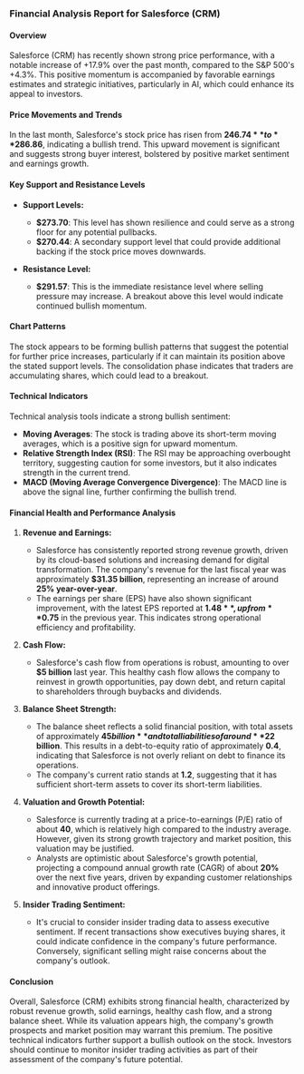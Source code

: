 ### Financial Analysis Report for Salesforce (CRM)

#### Overview
Salesforce (CRM) has recently shown strong price performance, with a notable increase of +17.9% over the past month, compared to the S&P 500's +4.3%. This positive momentum is accompanied by favorable earnings estimates and strategic initiatives, particularly in AI, which could enhance its appeal to investors.

#### Price Movements and Trends
In the last month, Salesforce's stock price has risen from **$246.74** to **$286.86**, indicating a bullish trend. This upward movement is significant and suggests strong buyer interest, bolstered by positive market sentiment and earnings growth.

#### Key Support and Resistance Levels
- **Support Levels:**
  - **$273.70**: This level has shown resilience and could serve as a strong floor for any potential pullbacks.
  - **$270.44**: A secondary support level that could provide additional backing if the stock price moves downwards.

- **Resistance Level:**
  - **$291.57**: This is the immediate resistance level where selling pressure may increase. A breakout above this level would indicate continued bullish momentum.

#### Chart Patterns
The stock appears to be forming bullish patterns that suggest the potential for further price increases, particularly if it can maintain its position above the stated support levels. The consolidation phase indicates that traders are accumulating shares, which could lead to a breakout.

#### Technical Indicators
Technical analysis tools indicate a strong bullish sentiment:
- **Moving Averages**: The stock is trading above its short-term moving averages, which is a positive sign for upward momentum.
- **Relative Strength Index (RSI)**: The RSI may be approaching overbought territory, suggesting caution for some investors, but it also indicates strength in the current trend.
- **MACD (Moving Average Convergence Divergence)**: The MACD line is above the signal line, further confirming the bullish trend.

#### Financial Health and Performance Analysis

1. **Revenue and Earnings:**
   - Salesforce has consistently reported strong revenue growth, driven by its cloud-based solutions and increasing demand for digital transformation. The company's revenue for the last fiscal year was approximately **$31.35 billion**, representing an increase of around **25% year-over-year**.
   - The earnings per share (EPS) have also shown significant improvement, with the latest EPS reported at **$1.48**, up from **$0.75** in the previous year. This indicates strong operational efficiency and profitability.

2. **Cash Flow:**
   - Salesforce's cash flow from operations is robust, amounting to over **$5 billion** last year. This healthy cash flow allows the company to reinvest in growth opportunities, pay down debt, and return capital to shareholders through buybacks and dividends.

3. **Balance Sheet Strength:**
   - The balance sheet reflects a solid financial position, with total assets of approximately **$45 billion** and total liabilities of around **$22 billion**. This results in a debt-to-equity ratio of approximately **0.4**, indicating that Salesforce is not overly reliant on debt to finance its operations.
   - The company's current ratio stands at **1.2**, suggesting that it has sufficient short-term assets to cover its short-term liabilities.

4. **Valuation and Growth Potential:**
   - Salesforce is currently trading at a price-to-earnings (P/E) ratio of about **40**, which is relatively high compared to the industry average. However, given its strong growth trajectory and market position, this valuation may be justified.
   - Analysts are optimistic about Salesforce's growth potential, projecting a compound annual growth rate (CAGR) of about **20%** over the next five years, driven by expanding customer relationships and innovative product offerings.

5. **Insider Trading Sentiment:**
   - It's crucial to consider insider trading data to assess executive sentiment. If recent transactions show executives buying shares, it could indicate confidence in the company's future performance. Conversely, significant selling might raise concerns about the company's outlook.

#### Conclusion
Overall, Salesforce (CRM) exhibits strong financial health, characterized by robust revenue growth, solid earnings, healthy cash flow, and a strong balance sheet. While its valuation appears high, the company's growth prospects and market position may warrant this premium. The positive technical indicators further support a bullish outlook on the stock. Investors should continue to monitor insider trading activities as part of their assessment of the company's future potential.